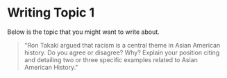 # Writing Topic 1

Below is the topic that you might want to write about.

> "Ron Takaki argued that racism is a central theme in Asian American history. Do you agree or disagree? Why? Explain your position citing and detailing two or three specific examples related to Asian American History."